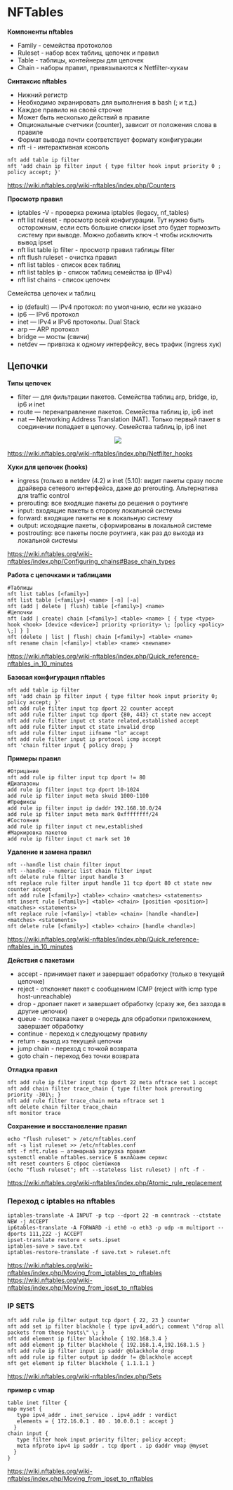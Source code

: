 # NFTables

__Компоненты nftables__
- Family - семейства протоколов
- Ruleset - набор всех таблиц, цепочек и правил
- Table - таблицы, контейнеры для цепочек
- Chain - наборы правил, привязываются к Netfilter-хукам     


__Синтаксис nftables__
- Нижний регистр
- Необходимо экранировать для выполнения в bash (; и т.д.)
- Каждое правило на своей строчке
- Может быть несколько действий в правиле
- Опционалыные счетчики (counter), зависит от положения слова в правиле
- Формат вывода почти соответствует формату конфигурации
- nft -i - интерактивная консоль   
```
nft add table ip filter
nft 'add chain ip filter input { type filter hook input priority 0 ; policy accept; }'
```
https://wiki.nftables.org/wiki-nftables/index.php/Counters     


__Просмотр правил__
- iptables -V - проверка режима iptables (legacy, nf_tables)
- nft list ruleset - просмотр всей конфигурации. Тут нужно быть осторожным, если есть большие списки ipset это будет тормозить систему при выводе. Можно добавить ключ -t чтобы исключить вывод ipset
- nft list table ip filter - просмотр правил таблицы filter
- nft flush ruleset - очистка правил
- nft list tables - список всех таблиц
- nft list tables ip - список таблиц семейства ip (IPv4)
- nft list chains - список цепочек


Семейства цепочек и таблиц
- ip (default) — IPv4 протокол: по умолчанию, если не указано
- ip6 — IPv6 протокол
- inet — IPv4 и IPv6 протоколы. Dual Stack
- arp — ARP протокол
- bridge — мосты (свичи)
- netdev — привязка к одному интерфейсу, весь трафик (ingress хук)
 
## Цепочки
__Типы цепочек__
- filter — для фильтрации пакетов. Семейства таблиц arp, bridge, ip, ip6 и inet
- route — перенаправление пакетов. Семейства таблиц ip, ip6 inet
- nat — Networking Address Translation (NAT). Только первый пакет в соединении попадает в цепочку. Семейства таблиц ip, ip6 inet

<p align="center">
<image src="https://github.com/LLlMEJIb87/LINUX/blob/main/%D0%A1%D0%B5%D1%82%D1%8C/picture/NFT_hook.PNG">
</p>   

https://wiki.nftables.org/wiki-nftables/index.php/Netfilter_hooks    

__Хуки для цепочек (hooks)__
- ingress (только в netdev (4.2) и inet (5.10): видит пакеты сразу после драйвера сетевого интерфейса, даже до prerouting. Альтернатива для traffic control
- prerouting: все входящие пакеты до решения о роутинге
- input: входящие пакеты в сторону локальной системы
- forward: входящие пакеты не в локальную систему
- output: исходящие пакеты, сформированы в локальной системе
- postrouting: все пакеты после роутинга, как раз до выхода из локальной системы

https://wiki.nftables.org/wiki-nftables/index.php/Configuring_chains#Base_chain_types   


__Работа с цепочками и таблицами__
```
#Таблицы    
nft list tables [<family>]     
nft list table [<family>] <name> [-n] [-a]    
nft (add | delete | flush) table [<family>] <name>    
#Цепочки    
nft (add | create) chain [<family>] <table> <name> [ { type <type> hook <hook> [device <device>] priority <priority> \; [policy <policy> \;] } ]     
nft (delete | list | flush) chain [<family>] <table> <name>     
nft rename chain [<family>] <table> <name> <newname>     
```
https://wiki.nftables.org/wiki-nftables/index.php/Quick_reference-nftables_in_10_minutes    

__Базовая конфигурация nftables__     
```
nft add table ip filter
nft 'add chain ip filter input { type filter hook input priority 0; policy accept; }'
nft add rule filter input tcp dport 22 counter accept
nft add rule filter input tcp dport {80, 443} ct state new accept
nft add rule filter input ct state related,established accept
nft add rule filter input ct state invalid drop
nft add rule filter input iifname "lo" accept
nft add rule filter input ip protocol icmp accept
nft 'chain filter input { policy drop; }
```
__Примеры правил__
```
#Отрицание
nft add rule ip filter input tcp dport != 80
#Диапазоны
add rule ip filter input tcp dport 10-1024
add rule ip filter input meta skuid 1000-1100
#Префиксы
add rule ip filter input ip daddr 192.168.10.0/24
add rule ip filter input meta mark 0xffffffff/24
#Состояния
add rule ip filter input ct new,established
#Маркировка пакетов
add rule ip filter input ct mark set 10   
```

__Удаление и замена правил__
```
nft --handle list chain filter input
nft --handle --numeric list chain filter input
nft delete rule filter input handle 3
nft replace rule filter input handle 11 tcp dport 80 ct state new counter accept
nft add rule [<family>] <table> <chain> <matches> <statements>
nft insert rule [<family>] <table> <chain> [position <position>] <matches> <statements>
nft replace rule [<family>] <table> <chain> [handle <handle>] <matches> <statements>
nft delete rule [<family>] <table> <chain> [handle <handle>]
```
https://wiki.nftables.org/wiki-nftables/index.php/Quick_reference-nftables_in_10_minutes      

__Действия с пакетами__
- accept - принимает пакет и завершает обработку (только в текущей цепочке)
- reject - отклоняет пакет с сообщением ICMP (reject with icmp type host-unreachable)
- drop - дропает пакет и завершает обработку (сразу же, без захода в другие цепочки)
- queue - поставка пакет в очередь для обработки приложением, завершает обработку
- continue - переход к следующему правилу
- return - выход из текущей цепочки
- jump chain - переход с точкой возврата
- goto chain - переход без точки возврата

__Отладка правил__
```
nft add rule ip filter input tcp dport 22 meta nftrace set 1 accept
nft add chain filter trace_chain { type filter hook prerouting priority -301\; }
nft add rule filter trace_chain meta nftrace set 1
nft delete chain filter trace_chain
nft monitor trace
```

__Сохранение и восстановление правил__
```
echo "flush ruleset" > /etc/nftables.conf
nft -s list ruleset >> /etc/nftables.conf
nft -f nft.rules — атомарнаā загрузка правил
systemctl enable nftables.service Ƃ вклĀùаем сервис
nft reset counters Ƃ сброс сùетùиков
(echo "flush ruleset"; nft --stateless list ruleset) | nft -f -
```
https://wiki.nftables.org/wiki-nftables/index.php/Atomic_rule_replacement
### Переход с iptables на nftables
```
iptables-translate -A INPUT -p tcp --dport 22 -m conntrack --ctstate NEW -j ACCEPT
ip6tables-translate -A FORWARD -i eth0 -o eth3 -p udp -m multiport --dports 111,222 -j ACCEPT
ipset-translate restore < sets.ipset
iptables-save > save.txt
iptables-restore-translate -f save.txt > ruleset.nft
```
https://wiki.nftables.org/wiki-nftables/index.php/Moving_from_iptables_to_nftables
https://wiki.nftables.org/wiki-nftables/index.php/Moving_from_ipset_to_nftables

### IP SETS
```
nft add rule ip filter output tcp dport { 22, 23 } counter
nft add set ip filter blackhole { type ipv4_addr\; comment \"drop all packets from these hosts\" \; }
nft add element ip filter blackhole { 192.168.3.4 }
nft add element ip filter blackhole { 192.168.1.4,192.168.1.5 }
nft add rule ip filter input ip saddr @blackhole drop
nft add rule ip filter output ip daddr != @blackhole accept
nft get element ip filter blackhole { 1.1.1.1 }
```
https://wiki.nftables.org/wiki-nftables/index.php/Sets    


__пример с vmap__
```
table inet filter {
map myset {
   type ipv4_addr . inet_service . ipv4_addr : verdict
   elements = { 172.16.0.1 . 80 . 10.0.0.1 : accept }
  }
chain input {
   type filter hook input priority filter; policy accept;
   meta nfproto ipv4 ip saddr . tcp dport . ip daddr vmap @myset
  }
}
```
https://wiki.nftables.org/wiki-nftables/index.php/Moving_from_ipset_to_nftables     


